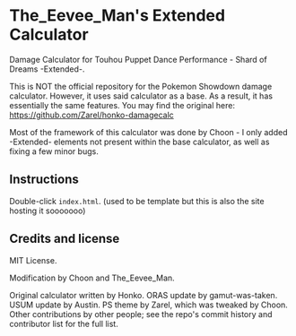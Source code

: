 The_Eevee_Man's Extended Calculator
=======================

Damage Calculator for Touhou Puppet Dance Performance - Shard of Dreams -Extended-.

This is NOT the official repository for the Pokemon Showdown damage calculator.
However, it uses said calculator as a base. As a result, it has essentially the same features.
You may find the original here: https://github.com/Zarel/honko-damagecalc

Most of the framework of this calculator was done by Choon - I only added -Extended- elements 
not present within the base calculator, as well as fixing a few minor bugs.

Instructions
------------

Double-click `index.html`.
(used to be template but this is also the site hosting it sooooooo)


Credits and license
-------------------

MIT License.

Modification by Choon and The_Eevee_Man.

Original calculator written by Honko. ORAS update by gamut-was-taken. USUM
update by Austin. PS theme by Zarel, which was tweaked by Choon. Other
contributions by other people; see the repo's commit history and contributor
list for the full list.
